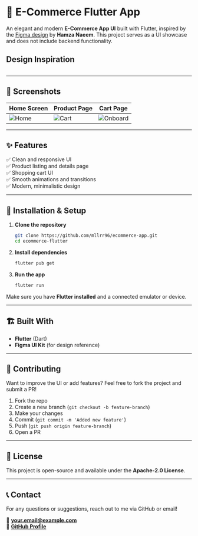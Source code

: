 # 🛒 E-Commerce Flutter App

An elegant and modern **E-Commerce App UI** built with Flutter, inspired by the [Figma design](https://www.figma.com/design/D08zlpsIjNHo0rliv9bIRJ/Ecommerce-App-UI-Kit-(Freebie)-(Community)?node-id=152-4804&p=f&t=2V7zwSFgWsQUp7QC-0) by **Hamza Naeem**. This project serves as a UI showcase and does not include backend functionality.


## Design Inspiration
<img src="https://s3-figma-hubfile-images-production.figma.com/hub/file/carousel/img/9392090ddea590e232c1963e576ce5b93ff057f0" alt=""/>

---

## 📸 Screenshots

| Home Screen                                                                             | Product Page                                                                            | Cart Page                                                                                     |
|-----------------------------------------------------------------------------------------|-----------------------------------------------------------------------------------------|-----------------------------------------------------------------------------------------------|
| ![Home](https://github.com/mllrr96/ecommerce-app/blob/main/assets/screenshots/Home.png) | ![Cart](https://github.com/mllrr96/ecommerce-app/blob/main/assets/screenshots/Cart.png) | ![Onboard](https://github.com/mllrr96/ecommerce-app/blob/main/assets/screenshots/Onboard.png) |

---

## ✨ Features

✅ Clean and responsive UI  
✅ Product listing and details page  
✅ Shopping cart UI  
✅ Smooth animations and transitions  
✅ Modern, minimalistic design

---

## 🚀 Installation & Setup

1. **Clone the repository**
   ```sh
   git clone https://github.com/mllrr96/ecommerce-app.git
   cd ecommerce-flutter
   ```

2. **Install dependencies**
   ```sh
   flutter pub get
   ```

3. **Run the app**
   ```sh
   flutter run
   ```

Make sure you have **Flutter installed** and a connected emulator or device.

---

## 🏗 Built With

- **Flutter** (Dart)
- **Figma UI Kit** (for design reference)

---

## 📌 Contributing

Want to improve the UI or add features? Feel free to fork the project and submit a PR!

1. Fork the repo
2. Create a new branch (`git checkout -b feature-branch`)
3. Make your changes
4. Commit (`git commit -m 'Added new feature'`)
5. Push (`git push origin feature-branch`)
6. Open a PR

---

## 📝 License

This project is open-source and available under the **Apache-2.0 License**.

---

## 📞 Contact

For any questions or suggestions, reach out to me via GitHub or email!

📧 **your.email@example.com**  
🔗 **[GitHub Profile](https://github.com/yourusername)**

